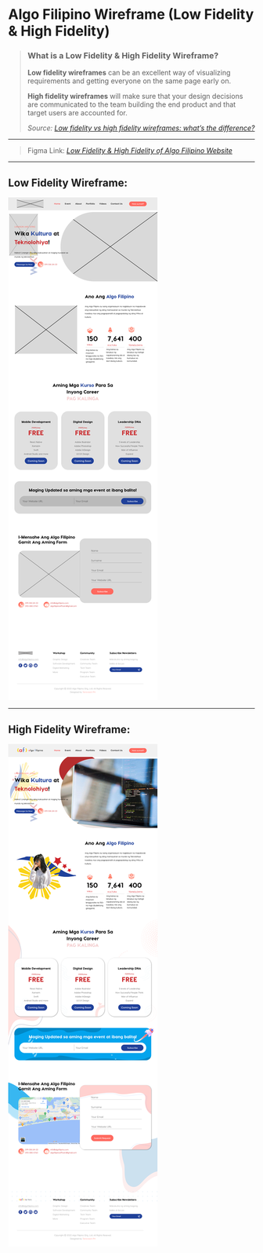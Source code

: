 # Algo Filipino Wireframe (Low Fidelity & High Fidelity)  


> ### **What is a Low Fidelity & High Fidelity Wireframe?**  
> 
> **Low fidelity wireframes** can be an excellent way of visualizing requirements and getting everyone on the same page early on.  
> 
> **High fidelity wireframes** will make sure that your design decisions are communicated to the team building the end product and that target users are accounted for.
> 
> *Source: [Low fidelity vs high fidelity wireframes: what’s the difference?](https://www.justinmind.com/wireframe/low-fidelity-vs-high-fidelity-wireframing-is-paper-dead)*
  
---
  
> Figma Link: *[Low Fidelity & High Fidelity of Algo Filipino Website](https://www.figma.com/file/63fpTaJGjoVcwevKCmTNmg/Algo-Filipino-Website-(LoFi-%26-HiFi)?node-id=3%3A234&t=gZaAq7njVoMY7uuH-1)*  

---
  
## Low Fidelity Wireframe:  
  
[![Algo Filipino Low Fidelity Wireframe](/images/Low_Fidelity.png)](https://www.figma.com/file/63fpTaJGjoVcwevKCmTNmg/Algo-Filipino-Website-(LoFi-%26-HiFi)?node-id=3%3A234&t=gZaAq7njVoMY7uuH-1)  
  
---
  
## High Fidelity Wireframe:  
  
[![Algo Filipino High Fidelity Wireframe](/images/High_Fidelity.png)](https://www.figma.com/file/63fpTaJGjoVcwevKCmTNmg/Algo-Filipino-Website-(LoFi-%26-HiFi)?node-id=3%3A234&t=gZaAq7njVoMY7uuH-1)  
